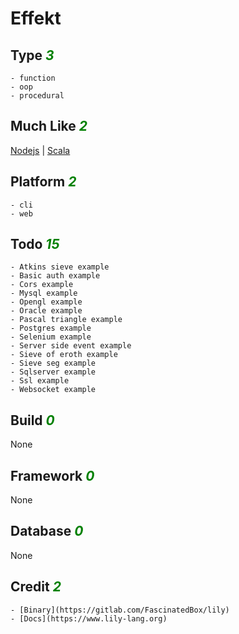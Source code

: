 # Effekt

## Type <i style='color:green;'>3</i>
	- function
	- oop
	- procedural
## Much Like <i style='color:green;'>2</i>
[Nodejs](NODEJS.md) | [Scala](SCALA.md)
## Platform <i style='color:green;'>2</i>
	- cli
	- web
## Todo <i style='color:green;'>15</i>
	- Atkins sieve example
	- Basic auth example
	- Cors example
	- Mysql example
	- Opengl example
	- Oracle example
	- Pascal triangle example
	- Postgres example
	- Selenium example
	- Server side event example
	- Sieve of eroth example
	- Sieve seg example
	- Sqlserver example
	- Ssl example
	- Websocket example
## Build <i style='color:green;'>0</i>
None
## Framework <i style='color:green;'>0</i>
None
## Database <i style='color:green;'>0</i>
None
## Credit <i style='color:green;'>2</i>
	- [Binary](https://gitlab.com/FascinatedBox/lily)
	- [Docs](https://www.lily-lang.org)